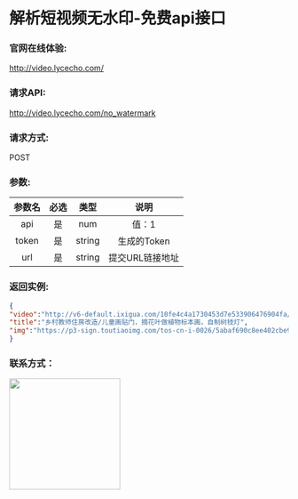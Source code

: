 # 解析短视频无水印-免费api接口


### 官网在线体验:
<a href="http://video.lycecho.com/" target="_blank">http://video.lycecho.com/</a>

### 请求API:
<a href="http://video.lycecho.com/no_watermark" target="_blank">http://video.lycecho.com/no_watermark</a>





### 请求方式:

POST

### 参数:



| 参数名  | 必选  | 类型  | 说明  |
| :------------: | :------------: | :------------: | :------------: |
| api  |  是 | num  | 值：1  |
|token	       |是|	string	|生成的Token|
|url	   |是|	string	    |提交URL链接地址|

### 返回实例:
```json
{
"video":"http://v6-default.ixigua.com/10fe4c4a1730453d7e533906476904fa/62888cad/video/tos/cn/tos-cn-ve-0026-alinc2/205e8f9dce7342f5a8b3238e434c7f01/?a=2011&ch=0&cr=0&dr=0&er=0&lr=unwatermarked&net=5&cd=0%7C0%7C0%7C0&br=4260&bt=4260&cs=0&ds=4&ft=b_XF_mmnPkC2Xt7HhWwUx0KzlcHC~KVNsAuIn&mime_type=video_mp4&qs=0&rc=O2ZpOzg4OThkODY8M2dkZkBpM21pa2k6ZmQ6ZDMzNGQzM0A1MjAvNWJeNl8xYmMzMWIvYSNnaTJvcjRvZjFgLS1kLi9zcw%3D%3D&l=2022052113523501020810516402266D2B",
"title":"乡村教师住房改造/儿童画贴门，摘花叶做植物标本画，自制树枝灯",
"img":"https://p3-sign.toutiaoimg.com/tos-cn-i-0026/5abaf690c8ee402cbe9dc4ba2565e80b~tplv-tt-large.image?x-expires=1968472355&x-signature=pIsfDlH4JMjHxiBmLjTyLluT%2FGY%3D"
}
```


### 联系方式：
<img src="http://cj.lycecho.com/article/wp-content/uploads/2022/10/%E5%BE%AE%E4%BF%A1%E5%8F%B7-220x300.jpg" width="200">
